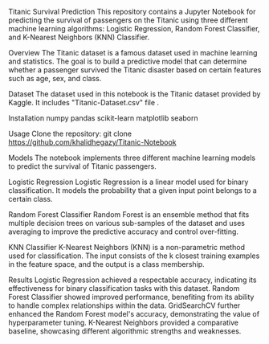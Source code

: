Titanic Survival Prediction
This repository contains a Jupyter Notebook for predicting the survival of passengers on the Titanic using three different machine learning algorithms: Logistic Regression, Random Forest Classifier, and K-Nearest Neighbors (KNN) Classifier.

Overview
The Titanic dataset is a famous dataset used in machine learning and statistics. The goal is to build a predictive model that can determine whether a passenger survived the Titanic disaster based on certain features such as age, sex, and class.

Dataset
The dataset used in this notebook is the Titanic dataset provided by Kaggle. It includes "Titanic-Dataset.csv" file .

Installation
numpy
pandas
scikit-learn
matplotlib
seaborn

Usage
Clone the repository:
git clone https://github.com/khalidhegazy/Titanic-Notebook

Models
The notebook implements three different machine learning models to predict the survival of Titanic passengers.

Logistic Regression
Logistic Regression is a linear model used for binary classification. It models the probability that a given input point belongs to a certain class.

Random Forest Classifier
Random Forest is an ensemble method that fits multiple decision trees on various sub-samples of the dataset and uses averaging to improve the predictive accuracy and control over-fitting.

KNN Classifier
K-Nearest Neighbors (KNN) is a non-parametric method used for classification. The input consists of the k closest training examples in the feature space, and the output is a class membership.

Results
Logistic Regression achieved a respectable accuracy, indicating its effectiveness for binary classification tasks with this dataset.
Random Forest Classifier showed improved performance, benefiting from its ability to handle complex relationships within the data.
GridSearchCV further enhanced the Random Forest model's accuracy, demonstrating the value of hyperparameter tuning.
K-Nearest Neighbors provided a comparative baseline, showcasing different algorithmic strengths and weaknesses.
